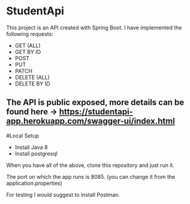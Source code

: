 

# StudentApi
This project is an API created with Spring Boot. I have implemented the following requests:
- GET (ALL)
- GET BY ID
- POST
- PUT
- PATCH
- DELETE (ALL)
- DELETE BY ID

## The API is public exposed, more details can be found here -> https://studentapi-app.herokuapp.com/swagger-ui/index.html

#Local Setup
- Install Java 8
- Install postgresql

When you have all of the above, clone this repository and just run it. 

The port on which the app runs is 8085. (you can change it from the application.properties)

For testing I would suggest to install Postman.
